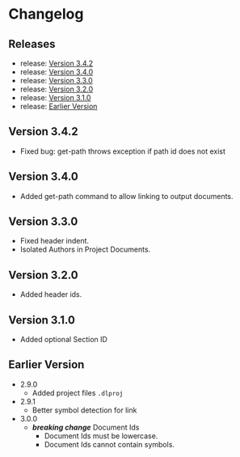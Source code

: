 <!-- GENERATED DOCUMENT DO NOT EDIT! -->
<!-- prettier-ignore-start -->
<!-- markdownlint-disable -->

<!-- Compiled with doculisp https://www.npmjs.com/package/doculisp -->

# Changelog #

## Releases ##

* release: [Version 3.4.2](#version-342)
* release: [Version 3.4.0](#version-340)
* release: [Version 3.3.0](#version-330)
* release: [Version 3.2.0](#version-320)
* release: [Version 3.1.0](#version-310)
* release: [Earlier Version](#earlier-version)

## Version 3.4.2 ##

* Fixed bug: get-path throws exception if path id does not exist

## Version 3.4.0 ##

* Added get-path command to allow linking to output documents.

## Version 3.3.0 ##

* Fixed header indent.
* Isolated Authors in Project Documents.

## Version 3.2.0 ##

* Added header ids.

## Version 3.1.0 ##

* Added optional Section ID

## Earlier Version ##

* 2.9.0
  * Added project files `.dlproj`
* 2.9.1
  * Better symbol detection for link
* 3.0.0
  * _**breaking change**_ Document Ids
    * Document Ids must be lowercase.
    * Document Ids cannot contain symbols.

<!-- markdownlint-restore -->
<!-- prettier-ignore-end -->
<!-- GENERATED DOCUMENT DO NOT EDIT! -->